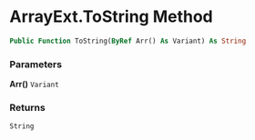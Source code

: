 # ArrayExt.ToString Method

```vb
Public Function ToString(ByRef Arr() As Variant) As String
```

### Parameters

**Arr()** `Variant` <br>


### Returns

`String` <br>


